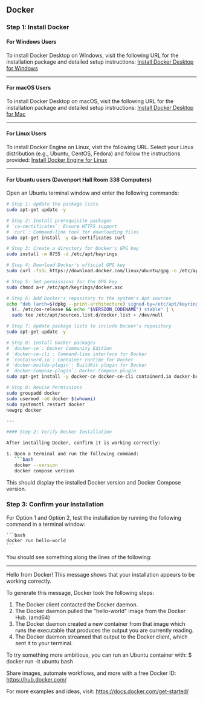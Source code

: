 ## Docker

### Step 1: Install Docker

#### For Windows Users
To install Docker Desktop on Windows, visit the following URL for the installation package and detailed setup instructions:
[Install Docker Desktop for Windows](https://docs.docker.com/desktop/setup/install/windows-install/)

---

#### For macOS Users
To install Docker Desktop on macOS, visit the following URL for the installation package and detailed setup instructions:
[Install Docker Desktop for Mac](https://docs.docker.com/desktop/setup/install/mac-install/)

---

#### For Linux Users
To install Docker Engine on Linux, visit the following URL. Select your Linux distribution (e.g., Ubuntu, CentOS, Fedora) and follow the instructions provided:
[Install Docker Engine for Linux](https://docs.docker.com/engine/install/)

---

#### For Ubuntu users (Davenport Hall Room 338 Computers)

Open an Ubuntu terminal window and enter the following commands:

```bash
# Step 1: Update the package lists
sudo apt-get update -y

# Step 2: Install prerequisite packages
# `ca-certificates`: Ensure HTTPS support
# `curl`: Command-line tool for downloading files
sudo apt-get install -y ca-certificates curl

# Step 3: Create a directory for Docker's GPG key
sudo install -m 0755 -d /etc/apt/keyrings

# Step 4: Download Docker's official GPG key
sudo curl -fsSL https://download.docker.com/linux/ubuntu/gpg -o /etc/apt/keyrings/docker.asc

# Step 5: Set permissions for the GPG key
sudo chmod a+r /etc/apt/keyrings/docker.asc

# Step 6: Add Docker's repository to the system's Apt sources
echo "deb [arch=$(dpkg --print-architecture) signed-by=/etc/apt/keyrings/docker.asc] https://download.docker.com/linux/ubuntu \
  $(. /etc/os-release && echo "$VERSION_CODENAME") stable" | \
  sudo tee /etc/apt/sources.list.d/docker.list > /dev/null

# Step 7: Update package lists to include Docker's repository
sudo apt-get update -y

# Step 8: Install Docker packages
# `docker-ce`: Docker Community Edition
# `docker-ce-cli`: Command-line interface for Docker
# `containerd.io`: Container runtime for Docker
# `docker-buildx-plugin`: BuildKit plugin for Docker
# `docker-compose-plugin`: Docker Compose plugin
sudo apt-get install -y docker-ce docker-ce-cli containerd.io docker-buildx-plugin docker-compose-plugin

# Step 8: Revise Permissions
sudo groupadd docker
sudo usermod -aG docker $(whoami)
sudo systemctl restart docker
newgrp docker

---

#### Step 2: Verify Docker Installation

After installing Docker, confirm it is working correctly:

1. Open a terminal and run the following command:
   ```bash
   docker --version
   docker compose version
   ```
This should display the installed Docker version and Docker Compose version.

### Step 3: Confirm your installation

For Option 1 and Option 2, test the installation by running the following command in a terminal window:

    ```bash
    docker run hello-world
    ```
You should see something along the lines of the following:

---
Hello from Docker!
This message shows that your installation appears to be working correctly.

To generate this message, Docker took the following steps:
 1. The Docker client contacted the Docker daemon.
 2. The Docker daemon pulled the "hello-world" image from the Docker Hub.
    (amd64)
 3. The Docker daemon created a new container from that image which runs the
    executable that produces the output you are currently reading.
 4. The Docker daemon streamed that output to the Docker client, which sent it
    to your terminal.

To try something more ambitious, you can run an Ubuntu container with:
 $ docker run -it ubuntu bash

Share images, automate workflows, and more with a free Docker ID:
 https://hub.docker.com/

For more examples and ideas, visit:
 https://docs.docker.com/get-started/